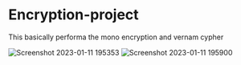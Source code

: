 # Encryption-project

This basically performa the mono encryption and vernam cypher

![Screenshot 2023-01-11 195353](https://user-images.githubusercontent.com/65331304/211830710-027ea089-8860-4990-a678-fd2d600d57de.jpg)
![Screenshot 2023-01-11 195900](https://user-images.githubusercontent.com/65331304/211831846-c420ee0f-69c1-4b9f-9ae3-6c9c19562fec.jpg)
